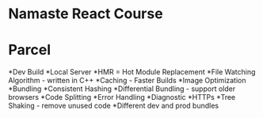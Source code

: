 # Namaste React Course

# Parcel

*Dev Build
*Local Server
*HMR = Hot Module Replacement
*File Watching Algorithm - written in C++
*Caching - Faster Builds
*Image Optimization
*Bundling
*Consistent Hashing
*Differential Bundling - support older browsers
*Code Splitting
*Error Handling
*Diagnostic
*HTTPs
*Tree Shaking - remove unused code
*Different dev and prod bundles
